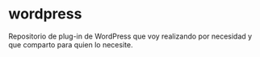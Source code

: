 # wordpress
Repositorio de plug-in de WordPress que voy realizando por necesidad y que comparto para quien lo necesite.
